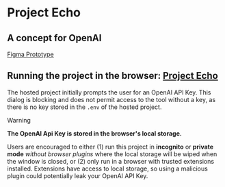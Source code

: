 # Project Echo
## A concept for OpenAI
[Figma Prototype](https://www.figma.com/file/ceMWXn2T42kmBC2QXPhJOV/Project-Echo?type=design&node-id=0%3A1&mode=design&t=UOPDtamZuPZ29s2N-1)

## Running the project in the browser: [Project Echo](https://echo.calebtheil.com)
The hosted project initially prompts the user for an OpenAI API Key. This dialog is blocking and does not permit access to the tool without a key, as there is no key stored in the `.env` of the hosted project. 


> [!WARNING]
> **The OpenAI Api Key is stored in the browser's local storage.**
> 
> Users are encouraged to either (1) run this project in **incognito** or **private mode** *without browser plugins* where the local storage will be wiped when the window is closed, or (2) only run in a browser with trusted extensions installed.
> Extensions have access to local storage, so using a malicious plugin could potentially leak your OpenAI API Key.
